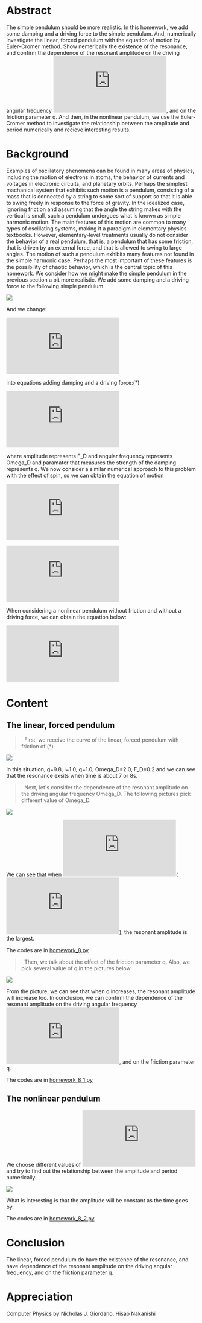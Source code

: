 # Abstract
The simple pendulum should be more realistic. In this homework, we add some damping and a driving force to the simple pendulum. And, numerically investigate the linear, forced pendulum with the equation of motion by Euler-Cromer method. Show nemerically the existence of the resonance, and confirm the dependence of the resonant amplitude on the driving angular frequency ![](http://latex.codecogs.com/gif.latex?%5COmega%20_D), and on the friction parameter q. And then, in the nonlinear pendulum, we use the Euler-Cromer method to investigate the relationship between the amplitude and period numerically and recieve interesting results.
# Background
Examples of oscillatory phenomena can be found in many areas of physics, including the motion of electrons in atoms, the behavior of currents and voltages in electronic circuits, and planetary orbits. Perhaps the simplest machanical system that exhibits such motion is a pendulum, consisting of a mass that is connected by a string to some sort of support so that it is able to swing freely in response to the force of gravity. In the idealized case, ignoring friction and assuming that the angle the string makes with the vertical is small, such a pendulum undergoes what is known as simple harmonic motion. The main features of this motion are common to many types of oscillating systems, making it a paradigm in elementary physics textbooks. However, elementary-level treatments usually do not consider the behavior of a real pendulum, that is, a pendulum that has some friction, that is driven by an external force, and that is allowed to swing to large angles. The motion of such a pendulum exhibits many features not found in the simple harmonic case. Perhaps the most important of these features is the possibility of chaotic behavior, which is the central topic of this homework.
We consider how we might make the simple pendulum in the previous section a bit more realistic. We add some damping and a driving force to the following simple pendulum

![](https://github.com/Nucleus2014/computationalphysics_N2014301020131/blob/master/homework_8_t.jpg)

And we change:

![](http://latex.codecogs.com/gif.latex?%5Cfrac%7Bd%5E2%5Ctheta%20%7D%7Bdt%5E2%7D%20%3D%20-%20%5Cfrac%7Bg%7D%7Bl%7D%5Ctheta%20-%20%5Cfrac%7Bd%5Ctheta%20%7D%7Bdt%7D%20&plus;%20F_D%20sin%28%5COmega%20_Dt%29)

into equations adding damping and a driving force:(*)

![](http://latex.codecogs.com/gif.latex?%5Cfrac%7Bd%5E2%5Ctheta%20%7D%7Bdt%5E2%7D%20%3D%20-%20%5Cfrac%7Bg%7D%7Bl%7D%5Ctheta)

where amplitude represents F_D and angular frequency represents Omega_D and paramater that measures the strength of the damping represents q.
We now consider a similar numerical approach to this problem with the effect of spin, so we can obtain the equation of motion

![](http://latex.codecogs.com/gif.latex?%5Cfrac%7Bd%5Comega%20%7D%7Bdt%7D%3D-%20%5Cfrac%7Bg%7D%7Bl%7D%20%5Ctheta%20-%20q%5Comega%20&plus;%20F_Dsin%28%5COmega%20_Dt%29)

![](http://latex.codecogs.com/gif.latex?d%5Ctheta%3D%5Comega%20dt)

When considering a nonlinear pendulum without friction and without a driving force, we can obtain the equation below:

![](http://latex.codecogs.com/gif.latex?%5Cfrac%7Bd%5E2%5Ctheta%7D%7Bdt%5E2%7D%3D-%20%5Cfrac%7Bg%7D%7Bl%7D%20sin%5Ctheta)

# Content
## The linear, forced pendulum

>. First, we receive the curve of the linear, forced pendulum with friction of (*).

![](https://github.com/Nucleus2014/computationalphysics_N2014301020131/blob/master/homework_8.png)

In this situation, g=9.8, l=1.0, q=1.0, Omega_D=2.0, F_D=0.2 and we can see that the resonance exsits when time is about 7 or 8s.

>. Next, let's consider the dependence of the resonant amplitude on the driving angular frequency Omega_D. The following pictures pick different value of Omega_D.

![](https://github.com/Nucleus2014/computationalphysics_N2014301020131/blob/master/homework_8_r.png)

We can see that when ![](http://latex.codecogs.com/gif.latex?%5COmega%20_D%3D%5Csqrt%7B%5COmega%20%5E2-2q%5E2/4%7D)(![](http://latex.codecogs.com/gif.latex?%5COmega%3D%5Csqrt%7B%5Cfrac%7Bg%7D%7Bl%7D%7D)), the resonant amplitude is the largest.

The codes are in [homework_8.py](https://github.com/Nucleus2014/computationalphysics_N2014301020131/blob/master/homework_8.py)

>. Then, we talk about the effect of the friction parameter q. Also, we pick several value of q in the pictures below

![](https://github.com/Nucleus2014/computationalphysics_N2014301020131/blob/master/homework_8_q.png)

From the picture, we can see that when q increases, the resonant amplitude will increase too.
In conclusion, we can confirm the dependence of the resonant amplitude on the driving angular frequency ![](http://latex.codecogs.com/gif.latex?%5COmega%20_D), and on the friction parameter q.

The codes are in [homework_8_1.py](https://github.com/Nucleus2014/computationalphysics_N2014301020131/blob/master/homework_8_1.py)

## The nonlinear pendulum
We choose different values of ![](http://latex.codecogs.com/gif.latex?%5Ctheta%280%29) and try to find out the relationship between the amplitude and period numerically.

![](https://github.com/Nucleus2014/computationalphysics_N2014301020131/blob/master/homework_8_2.png)

What is interesting is that the amplitude will be constant as the time goes by.

The codes are in [homework_8_2.py](https://github.com/Nucleus2014/computationalphysics_N2014301020131/blob/master/homework_8_2.py)

# Conclusion
The linear, forced pendulum do have the existence of the resonance, and have dependence of the resonant amplitude on the driving angular frequency, and on the friction parameter q.

# Appreciation
Computer Physics by Nicholas J. Giordano, Hisao Nakanishi
